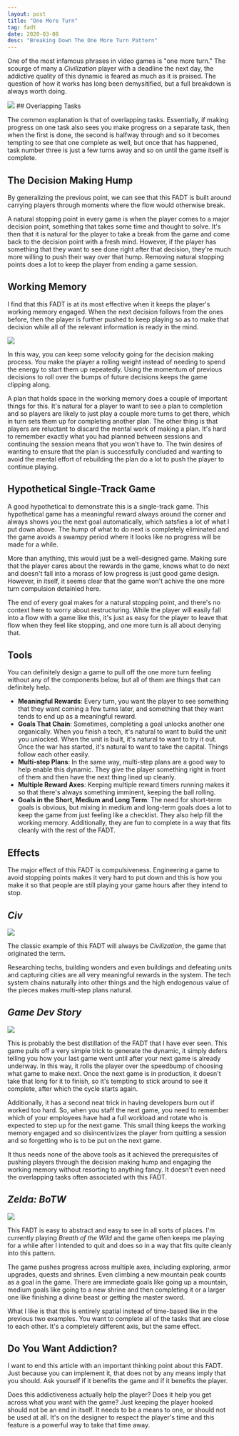 ```yaml
---
layout: post
title: "One More Turn"
tag: fadt
date: 2020-03-08
desc: "Breaking Down The One More Turn Pattern"
---
```



One of the most infamous phrases in video games is "one more turn." The scourge of many a *Civilization* player with a deadline the next day, the addictive quality of this dynamic is feared as much as it is praised. The question of how it works has long been demysitified, but a full breakdown is always worth doing.

<img src="/blogImages/civStart.png" />
## Overlapping Tasks

The common explanation is that of overlapping tasks. Essentially, if making progress on one task also sees you make progress on a separate task, then when the first is done, the second is halfway through and so it becomes tempting to see that one complete as well, but once that has happened, task number three is just a few turns away and so on until the game itself is complete.

## The Decision Making Hump

By generalizing the previous point, we can see that this FADT is built around carrying players through moments where the flow would otherwise break.


A natural stopping point in every game is when the player comes to a major decision point, something that takes some time and thought to solve. It's then that it is natural for the player to take a break from the game and come back to the decision point with a fresh mind. However, if the player has something that they want to see done right after that decision, they're much more willing to push their way over that hump. Removing natural stopping points does a lot to keep the player from ending a game session.

## Working Memory

I find that this FADT is at its most effective when it keeps the player's working memory engaged. When the next decision follows from the ones before, then the player is further pushed to keep playing so as to make that decision while all of the relevant information is ready in the mind.

<img src="/blogImages/civCity3.png" />

In this way, you can keep some velocity going for the decision making process. You make the player a rolling weight instead of needing to spend the energy to start them up repeatedly. Using the momentum of previous decisions to roll over the bumps of future decisions keeps the game clipping along.


A plan that holds space in the working memory does a couple of important things for this. It's natural for a player to want to see a plan to completion and so players are likely to just play a couple more turns to get there, which in turn sets them up for completing another plan. The other thing is that players are reluctant to discard the mental work of making a plan. It's hard to remember exactly what you had planned between sessions and continuing the session means that you won't have to. The twin desires of wanting to ensure that the plan is successfully concluded and wanting to avoid the mental effort of rebuilding the plan do a lot to push the player to continue playing.

## Hypothetical Single-Track Game

A good hypothetical to demonstrate this is a single-track game. This hypothetical game has a meaningful reward always around the corner and always shows you the next goal automatically, which satsfies a lot of what I put down above. The hump of what to do next is completely eliminated and the game avoids a swampy period where it looks like no progress will be made for a while.


More than anything, this would just be a well-designed game. Making sure that the player cares about the rewards in the game, knows what to do next and doesn't fall into a morass of low progress is just good game design. However, in itself, it seems clear that the game won't achive the one more turn compulsion detainled here.


The end of every goal makes for a natural stopping point, and there's no context here to worry about restructuring. While the player will easily fall into a flow with a game like this, it's just as easy for the player to leave that flow when they feel like stopping, and one more turn is all about denying that.

## Tools

You can definitely design a game to pull off the one more turn feeling without any of the components below, but all of them are things that can definitely help.
- <b>Meaningful Rewards</b>: Every turn, you want the player to see something that they want coming a few turns later, and something that they want tends to end up as a meaningful reward.
- <b>Goals That Chain</b>: Sometimes, completing a goal unlocks another one organically. When you finish a tech, it's natural to want to build the unit you unlocked. When the unit is built, it's natural to want to try it out. Once the war has started, it's natural to want to take the capital. Things follow each other easily.
- <b>Multi-step Plans</b>: In the same way, multi-step plans are a good way to help enable this dynamic. They give the player something right in front of them and then have the next thing lined up cleanly.
- <b>Multiple Reward Axes</b>: Keeping multiple reward timers running makes it so that there's always something imminent, keeping the ball rolling.
- <b>Goals in the Short, Medium and Long Term</b>: The need for short-term goals is obvious, but mixing in medium and long-term goals does a lot to keep the game from just feeling like a checklist. They also help fill the working memory. Additionally, they are fun to complete in a way that fits cleanly with the rest of the FADT.

## Effects

The major effect of this FADT is compulsiveness. Engineering a game to avoid stopping points makes it very hard to put down and this is how you make it so that people are still playing your game hours after they intend to stop.

## *Civ*
<img src="/blogImages/civ6_water.jpg" />

The classic example of this FADT will always be *Civilization*, the game that originated the term.


Researching techs, building wonders and even buildings and defeating units and capturing cities are all very meaningful rewards in the system. The tech system chains naturally into other things and the high endogenous value of the pieces makes multi-step plans natural.

## *Game Dev Story*
<img src="/blogImages/gameDevStory.png" />

This is probably the best distillation of the FADT that I have ever seen. This game pulls off a very simple trick to generate the dynamic, it simply defers telling you how your last game went until after your next game is already underway. In this way, it rolls the player over the speedbump of choosing what game to make next. Once the next game is in production, it doesn't take that long for it to finish, so it's tempting to stick around to see it complete, after which the cycle starts again.


Additionally, it has a second neat trick in having developers burn out if worked too hard. So, when you staff the next game, you need to remember which of your employees have had a full workload and rotate who is expected to step up for the next game. This small thing keeps the working memory engaged and so disincentivizes the player from quitting a session and so forgetting who is to be put on the next game.


It thus needs none of the above tools as it achieved the prerequisites of pushing players through the decision making hump and engaging the working memory without resorting to anything fancy. It doesn't even need the overlapping tasks often associated with this FADT.

## *Zelda: BoTW*
<img src="/blogImages/botw.jpg" />

This FADT is easy to abstract and easy to see in all sorts of places. I'm currently playing *Breath of the Wild* and the game often keeps me playing for a while after I intended to quit and does so in a way that fits quite cleanly into this pattern.


The game pushes progress across multiple axes, including exploring, armor upgrades, quests and shrines. Even climbing a new mountain peak counts as a goal in the game. There are immediate goals like going up a mountain, medium goals like going to a new shrine and then completing it or a larger one like finishing a divine beast or getting the master sword.


What I like is that this is entirely spatial instead of time-based like in the previous two examples. You want to complete all of the tasks that are close to each other. It's a completely different axis, but the same effect.

## Do You Want Addiction?

I want to end this article with an important thinking point about this FADT. Just because you can implement it, that does not by any means imply that you should. Ask yourself if it benefits the game and if it benefits the player.


Does this addictiveness actually help the player? Does it help you get across what you want with the game? Just keeping the player hooked should not be an end in itself. It needs to be a means to one, or should not be used at all. It's on the designer to respect the player's time and this feature is a powerful way to take that time away.

